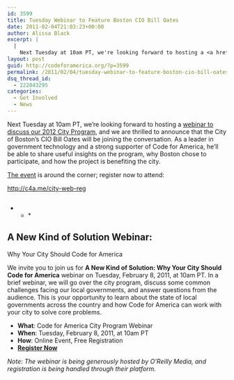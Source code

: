 ```yaml
---
id: 3599
title: Tuesday Webinar to Feature Boston CIO Bill Oates
date: 2011-02-04T21:03:23+00:00
author: Alissa Black
excerpt: |
  |
    Next Tuesday at 10am PT, we're looking forward to hosting a <a href="http://codeforamerica.org/2012-city-webinar">webinar to discuss our 2012 City Program</a>, and we are thrilled to announce that the City of Boston's CIO Bill Oates will be joining the conversation. As a leader in government technology and a strong supporter of Code for America, he'll be able to share useful insights on the program, why Boston chose to participate, and how the project is benefiting the city.
layout: post
guid: http://codeforamerica.org/?p=3599
permalink: /2011/02/04/tuesday-webinar-to-feature-boston-cio-bill-oates/
dsq_thread_id:
  - 222843295
categories:
  - Get Involved
  - News
---
```

<img src="http://codeforamerica.org/wp-content/uploads/2011/02/oates120.jpeg" alt="" title="oates120" class="alignright size-full wp-image-3601" />Next Tuesday at 10am PT, we&#8217;re looking forward to hosting a [webinar to discuss our 2012 City Program](http://codeforamerica.org/2012-city-webinar), and we are thrilled to announce that the City of Boston&#8217;s CIO Bill Oates will be joining the conversation. As a leader in government technology and a strong supporter of Code for America, he&#8217;ll be able to share useful insights on the program, why Boston chose to participate, and how the project is benefiting the city. 

[The event](http://codeforamerica.org/2012-city-webinar) is around the corner; register now to attend:
  
<http://c4a.me/city-web-reg>

[<img alt="" src="http://codeforamerica.org/wp-content/uploads/2011/01/register-feb.png" title="Webinar Registration" class="aligncenter" />](http://c4a.me/city-web-reg)

* * *</p> 

## A New Kind of Solution Webinar:   
Why Your City Should Code for America

We invite you to join us for **A New Kind of Solution: Why Your City Should Code for America** webinar on Tuesday, February 8, 2011, at 10am PT. In a brief webinar, we will go over the city program, discuss some common challenges facing our local governments, and answer questions from the audience. This is your opportunity to learn about the state of local governments across the country and how Code for America can work with your city to solve core problems.

  * **What**: Code for America City Program Webinar
  * **When**: Tuesday, February 8, 2011, at 10am PT
  * **How**: Online Event, Free Registration
  * **[Register Now](http://c4a.me/city-web-reg)**

_Note: The webinar is being generously hosted by O&#8217;Reilly Media, and registration is being handled through their platform._
